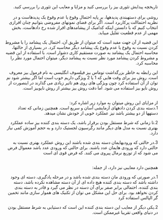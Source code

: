 <div dir="rtl">
تاریخچه پیدایش تئوری بیز را بررسی کنید و مزایا و معایب این تئوری را بررسی کنید.
</div>
<br/>

<div dir="rtl">
روشی برای دستهبندی پدیدهها، بر پایه احتمال وقوع یا عدم وقوع یک پدیدهاست و در نظریه احتماالت
پرکاربرد است. اگر برای فضای نمونهای مفروضی بتوانیم چنان افرازی انتخاب کنیم که با دانستن اینکه کدامیک 
از پیشامدهای افراز شده رخ دادهاست، بخش مهمی از عدم قطعیت تقلیل مییابد.

این قضیه از آن جهت مفید است که میتوان از طریق آن، احتمال یک پیشامد را با مشروط کردن نسبت به 
وقوع یا عدم وقوع یک پیشامد دیگر محاسبه کرد. در بسیاری از حالتها، محاسبه احتمال یک پیشامد به صورت
مستقیم کاری دشوار است. با استفاده از این قضیه و مشروط کردن پیشامد مورد نظر نسبت به پیشامد دیگر، 
میتوان احتمال مورد نظر را محاسبه کرد.

این رابطه به خاطر بزرگداشت توماس بیز فیلسوف انگلیسی به نام فرمول بیز معروف است.
روش بیز برای وقت هایی که 1 یا 2 ویژگی داریم خوب است اما اگر بیشتر شود نم توان از آن استفاده کرد چون 
ویژگی های روی هم تاثیر زیادی می گذارند در اینصورت از روش نایو بیز استفاده می شود.
اما دقت روش بیز بیشتر از روش نایوبیز است.
</div>
<br/>
<div dir="rtl">
از مزایای این روش میتوان به موارد زیر اشاره کرد:
<br/>
1.دسته بندی کردن دادههای آزمایشی آسان و سریع است. همچنین زمانی که تعداد دستهها از دو بیشتر 
باشد نیز عملکرد خوبی از خودش نشان میدهد.


2.تا زمانی که شرط مستقل بودن برقرار باشد، یک دسته بندی کننده بیز ساده عملکرد بهتری نسبت به 
مدل های دیگر مانند رگرسیون لجستیک دارد و به حجم آموزش کمی نیاز دارد.


3.در حالتی که ورودیهایمان دسته بندی شده باشند این روش عملکرد بهتری نسبت به حالتی دارد که 
ورودی هایمان عدد باشند. برای حالتی که ورودی عدد باشد معموال فرض می شود که از توزیع نرمال 
پیروی می کنند. که فرض قوی ای است
</div>
<br/>
<div dir="rtl">
همچنین دارد معایبی نیز دارد، از جمله:


1.در صورتی که ورودی مان دسته بندی شده باشد و در مرحله یادگیری، دسته ای وجود داشته باشد که 
دسته بندی کننده هیچ داده ای از آن دسته مشاهده نکرده باشد، دسته بندی کننده، احتمالی برابر 
صفر برای آن دسته در نظر می گیرد و قادر به دسته بندی کردن نخواهد بود. برای حل این مشکل می
توان از تکنیک های هموار سازی مانند تخمین گر الپالس استفاده کرد


2.یکی دیگر از معایب این دسته بندی کننده این است که دستیابی به شرط مستقل بودن در دنیای
واقعی تقریبا غیرممکن است.
</div>
